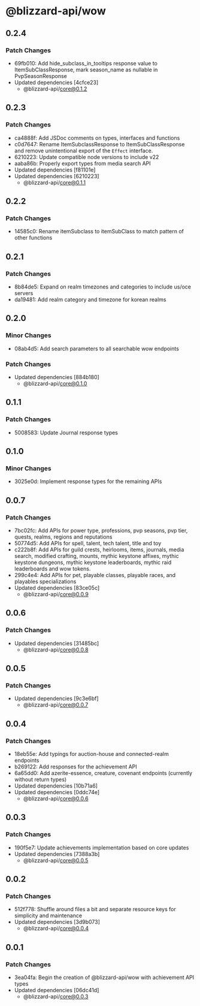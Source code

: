 # @blizzard-api/wow

## 0.2.4

### Patch Changes

- 69fb010: Add hide_subclass_in_tooltips response value to ItemSubClassResponse, mark season_name as nullable in PvpSeasonResponse
- Updated dependencies [4cfce23]
  - @blizzard-api/core@0.1.2

## 0.2.3

### Patch Changes

- ca4888f: Add JSDoc comments on types, interfaces and functions
- c0d7647: Rename ItemSubclassResponse to ItemSubClassResponse and remove unintentional export of the `Effect` interface.
- 6210223: Update compatible node versions to include v22
- aaba86b: Properly export types from media search API
- Updated dependencies [f81101e]
- Updated dependencies [6210223]
  - @blizzard-api/core@0.1.1

## 0.2.2

### Patch Changes

- 14585c0: Rename itemSubclass to itemSubClass to match pattern of other functions

## 0.2.1

### Patch Changes

- 8b84de5: Expand on realm timezones and categories to include us/oce servers
- da19481: Add realm category and timezone for korean realms

## 0.2.0

### Minor Changes

- 08ab4d5: Add search parameters to all searchable wow endpoints

### Patch Changes

- Updated dependencies [884b180]
  - @blizzard-api/core@0.1.0

## 0.1.1

### Patch Changes

- 5008583: Update Journal response types

## 0.1.0

### Minor Changes

- 3025e0d: Implement response types for the remaining APIs

## 0.0.7

### Patch Changes

- 7bc02fc: Add APIs for power type, professions, pvp seasons, pvp tier, quests, realms, regions and reputations
- 50774d5: Add APIs for spell, talent, tech talent, title and toy
- c222b8f: Add APIs for guild crests, heirlooms, items, journals, media search, modified crafting, mounts, mythic keystone affixes, mythic keystone dungeons, mythic keystone leaderboards, mythic raid leaderboards and wow tokens.
- 299c4e4: Add APIs for pet, playable classes, playable races, and playables specializations
- Updated dependencies [83ce05c]
  - @blizzard-api/core@0.0.9

## 0.0.6

### Patch Changes

- Updated dependencies [31485bc]
  - @blizzard-api/core@0.0.8

## 0.0.5

### Patch Changes

- Updated dependencies [9c3e6bf]
  - @blizzard-api/core@0.0.7

## 0.0.4

### Patch Changes

- 18eb55e: Add typings for auction-house and connected-realm endpoints
- b269122: Add responses for the achievement API
- 6a65dd0: Add azerite-essence, creature, covenant endpoints (currently without return types)
- Updated dependencies [10b71a6]
- Updated dependencies [0ddc74e]
  - @blizzard-api/core@0.0.6

## 0.0.3

### Patch Changes

- 190f5e7: Update achievements implementation based on core updates
- Updated dependencies [7388a3b]
  - @blizzard-api/core@0.0.5

## 0.0.2

### Patch Changes

- 512f778: Shuffle around files a bit and separate resource keys for simplicity and maintenance
- Updated dependencies [3d9b073]
  - @blizzard-api/core@0.0.4

## 0.0.1

### Patch Changes

- 3ea04fa: Begin the creation of @blizzard-api/wow with achievement API types
- Updated dependencies [06dc41d]
  - @blizzard-api/core@0.0.3
